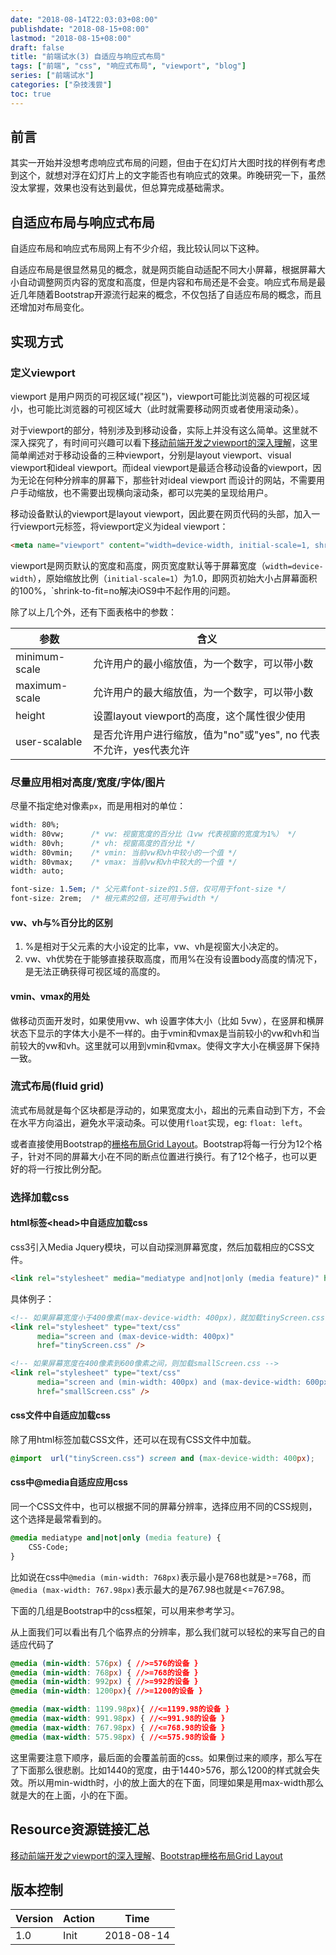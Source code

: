 ```yaml
---
date: "2018-08-14T22:03:03+08:00"
publishdate: "2018-08-15+08:00"
lastmod: "2018-08-15+08:00"
draft: false
title: "前端试水(3) 自适应与响应式布局"
tags: ["前端", "css", "响应式布局", "viewport", "blog"]
series: ["前端试水"]
categories: ["杂技浅尝"]
toc: true
---
```


## 前言

其实一开始并没想考虑响应式布局的问题，但由于在幻灯片大图时找的样例有考虑到这个，就想对浮在幻灯片上的文字能否也有响应式的效果。昨晚研究一下，虽然没太掌握，效果也没有达到最优，但总算完成基础需求。

## 自适应布局与响应式布局

自适应布局和响应式布局网上有不少介绍，我比较认同以下这种。

自适应布局是很显然易见的概念，就是网页能自动适配不同大小屏幕，根据屏幕大小自动调整网页内容的宽度和高度，但是内容和布局还是不会变。响应式布局是最近几年随着Bootstrap开源流行起来的概念，不仅包括了自适应布局的概念，而且还增加对布局变化。

## 实现方式

### 定义viewport

viewport 是用户网页的可视区域("视区")，viewport可能比浏览器的可视区域小，也可能比浏览器的可视区域大（此时就需要移动网页或者使用滚动条）。

对于viewport的部分，特别涉及到移动设备，实际上并没有这么简单。这里就不深入探究了，有时间可兴趣可以看下[移动前端开发之viewport的深入理解](https://www.cnblogs.com/2050/p/3877280.html)，这里简单阐述对于移动设备的三种viewport，分别是layout viewport、visual viewport和ideal viewport。而ideal viewport是最适合移动设备的viewport，因为无论在何种分辨率的屏幕下，那些针对ideal viewport 而设计的网站，不需要用户手动缩放，也不需要出现横向滚动条，都可以完美的呈现给用户。

 移动设备默认的viewport是layout viewport，因此要在网页代码的头部，加入一行viewport元标签，将viewport定义为ideal viewport：

```html
<meta name="viewport" content="width=device-width, initial-scale=1, shrink-to-fit=no" /> 
```

viewport是网页默认的宽度和高度，网页宽度默认等于屏幕宽度（`width=device-width`），原始缩放比例（`initial-scale=1`）为1.0，即网页初始大小占屏幕面积的100%，`shrink-to-fit=no解决iOS9中不起作用的问题。

除了以上几个外，还有下面表格中的参数：

| 参数 | 含义                |
| ------------- | ------------------------------------------------------------ |
| minimum-scale | 允许用户的最小缩放值，为一个数字，可以带小数                 |
| maximum-scale | 允许用户的最大缩放值，为一个数字，可以带小数                 |
| height        | 设置layout viewport的高度，这个属性很少使用 |
| user-scalable | 是否允许用户进行缩放，值为"no"或"yes", no 代表不允许，yes代表允许 |

### 尽量应用相对高度/宽度/字体/图片

尽量不指定绝对像素`px`，而是用相对的单位：

```css
width: 80%;
width: 80vw;      /* vw: 视窗宽度的百分比（1vw 代表视窗的宽度为1%） */
width: 80vh;      /* vh: 视窗高度的百分比 */
width: 80vmin;    /* vmin: 当前vw和vh中较小的一个值 */
width: 80vmax;    /* vmax: 当前vw和vh中较大的一个值 */
width: auto;

font-size: 1.5em; /* 父元素font-size的1.5倍，仅可用于font-size */
font-size: 2rem;  /* 根元素的2倍，还可用于width */
```

#### vw、vh与%百分比的区别

1. %是相对于父元素的大小设定的比率，vw、vh是视窗大小决定的。
2. vw、vh优势在于能够直接获取高度，而用%在没有设置body高度的情况下，是无法正确获得可视区域的高度的。

#### vmin、vmax的用处

做移动页面开发时，如果使用vw、wh 设置字体大小（比如 5vw），在竖屏和横屏状态下显示的字体大小是不一样的。由于vmin和vmax是当前较小的vw和vh和当前较大的vw和vh。这里就可以用到vmin和vmax。使得文字大小在横竖屏下保持一致。

### 流式布局(fluid grid)

流式布局就是每个区块都是浮动的，如果宽度太小，超出的元素自动到下方，不会在水平方向溢出，避免水平滚动条。可以使用`float`实现，eg: `float: left`。

或者直接使用Bootstrap的[栅格布局Grid Layout](https://getbootstrap.com/docs/4.1/layout/grid/)。Bootstrap将每一行分为12个格子，针对不同的屏幕大小在不同的断点位置进行换行。有了12个格子，也可以更好的将一行按比例分配。

### 选择加载css

#### html标签\<head\>中自适应加载css

css3引入Media Jquery模块，可以自动探测屏幕宽度，然后加载相应的CSS文件。

```html
<link rel="stylesheet" media="mediatype and|not|only (media feature)" href="mystylesheet.css">
```

具体例子：

```html
<!-- 如果屏幕宽度小于400像素(max-device-width: 400px)，就加载tinyScreen.css -->
<link rel="stylesheet" type="text/css" 
      media="screen and (max-device-width: 400px)" 
      href="tinyScreen.css" />

<!-- 如果屏幕宽度在400像素到600像素之间，则加载smallScreen.css -->
<link rel="stylesheet" type="text/css"
      media="screen and (min-width: 400px) and (max-device-width: 600px)"
      href="smallScreen.css" />
```

#### css文件中自适应加载css

除了用html标签加载CSS文件，还可以在现有CSS文件中加载。

```css
@import  url("tinyScreen.css") screen and (max-device-width: 400px);
```

#### css中@media自适应应用css

同一个CSS文件中，也可以根据不同的屏幕分辨率，选择应用不同的CSS规则，这个选择是最常看到的。

```css
@media mediatype and|not|only (media feature) {
    CSS-Code;
}
```

比如说在css中`@media (min-width: 768px)`表示最小是768也就是>=768，而`@media (max-width: 767.98px)`表示最大的是767.98也就是<=767.98。

下面的几组是Bootstrap中的css框架，可以用来参考学习。


  从上面我们可以看出有几个临界点的分辨率，那么我们就可以轻松的来写自己的自适应代码了
  ```css
  @media (min-width: 576px) { //>=576的设备 }
  @media (min-width: 768px) { //>=768的设备 }
  @media (min-width: 992px) { //>=992的设备 }
  @media (min-width: 1200px){ //>=1200的设备 }
  
  @media (max-width: 1199.98px){ //<=1199.98的设备 }
  @media (max-width: 991.98px) { //<=991.98的设备 }
  @media (max-width: 767.98px) { //<=768.98的设备 }
  @media (max-width: 575.98px) { //<=575.98的设备 }
  ```

  这里需要注意下顺序，最后面的会覆盖前面的css。如果倒过来的顺序，那么写在了下面那么很悲剧。比如1440的宽度，由于1440>576，那么1200的样式就会失效。所以用min-width时，小的放上面大的在下面，同理如果是用max-width那么就是大的在上面，小的在下面。


## Resource资源链接汇总

[移动前端开发之viewport的深入理解](https://www.cnblogs.com/2050/p/3877280.html)、[Bootstrap栅格布局Grid Layout](https://getbootstrap.com/docs/4.1/layout/grid/)

## 版本控制

| Version | Action | Time       |
| ------- | ------ | ---------- |
| 1.0     | Init   | 2018-08-14 |

 